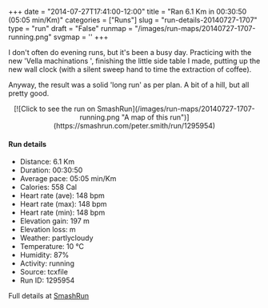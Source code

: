 +++
date = "2014-07-27T17:41:00-12:00"
title = "Ran 6.1 Km in 00:30:50 (05:05 min/Km)"
categories = ["Runs"]
slug = "run-details-20140727-1707"
type = "run"
draft = "False"
runmap = "/images/run-maps/20140727-1707-running.png"
svgmap = '<polyline points="65 5, 68 0, 58 1, 52 4, 48 6, 43 11, 38 31, 38 32, 24 72, 23 75, 22 77, 48 83, 53 86, 54 93, 58 97, 76 100, 72 94, 75 74, 78 70, 77 58, 69 48, 69 45, 77 33, 75 28, 71 22, 73 15, 72 12, 77 2, 71 2, 66 12">'
+++

I don't often do evening runs, but it's been a busy day. Practicing with the new 'Vella machinations ', finishing the little side table I made, putting up the new wall clock (with a silent sweep hand to time the extraction of coffee). 

Anyway, the result was a solid 'long run' as per plan. A bit of a hill, but all pretty good. 



<!--more-->

<center>
[![Click to see the run on SmashRun](/images/run-maps/20140727-1707-running.png "A map of this run")](https://smashrun.com/peter.smith/run/1295954)
</center>

#### Run details

* Distance: 6.1 Km
* Duration: 00:30:50
* Average pace: 05:05 min/Km
* Calories: 558 Cal
* Heart rate (ave): 148 bpm
* Heart rate (max): 148 bpm
* Heart rate (min): 148 bpm
* Elevation gain: 197 m
* Elevation loss:  m
* Weather: partlycloudy
* Temperature: 10 &deg;C
* Humidity: 87%
* Activity: running
* Source: tcxfile
* Run ID: 1295954

Full details at [SmashRun](https://smashrun.com/peter.smith/run/1295954)